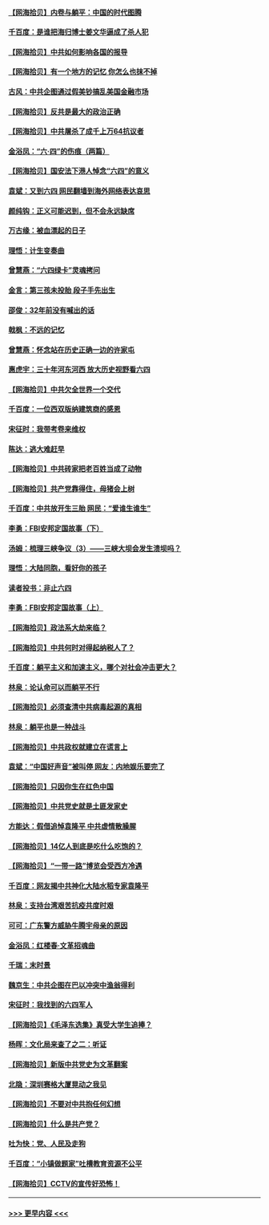 #### [【网海拾贝】内卷与躺平：中国的时代图腾](../pages/nsc993/n13016128.md?t=06121702) 
#### [千百度：是谁把海归博士姜文华逼成了杀人犯](../pages/nsc993/n13015218.md?t=06121702) 
#### [【网海拾贝】中共如何影响各国的报导](../pages/nsc993/n13012599.md?t=06121702) 
#### [【网海拾贝】有一个地方的记忆 你怎么也抹不掉](../pages/nsc993/n13009802.md?t=06121702) 
#### [古风：中共企图通过假美钞搞乱美国金融市场](../pages/nsc993/n13009626.md?t=06121702) 
#### [【网海拾贝】反共是最大的政治正确](../pages/nsc993/n13007051.md?t=06121702) 
#### [【网海拾贝】中共屠杀了成千上万64抗议者](../pages/nsc993/n13002713.md?t=06121702) 
#### [金浴凤：“六·四”的伤痕（两篇）](../pages/nsc993/n13001719.md?t=06121702) 
#### [【网海拾贝】国安法下港人悼念“六四”的意义](../pages/nsc993/n13001039.md?t=06121702) 
#### [袁斌：又到六四 网民翻墙到海外网络表达哀思](../pages/nsc993/n13000995.md?t=06121702) 
#### [颜纯钩：正义可能迟到，但不会永远缺席](../pages/nsc993/n13000920.md?t=06121702) 
#### [万古缘：被血漂起的日子](../pages/nsc993/n13000914.md?t=06121702) 
#### [理悟：计生变奏曲](../pages/nsc993/n13000414.md?t=06121702) 
#### [曾慧燕：“六四绿卡”灵魂拷问](../pages/nsc993/n13000277.md?t=06121702) 
#### [金言：第三孩未投胎 段子手先出生](../pages/nsc993/n13000215.md?t=06121702) 
#### [邵俊：32年前没有喊出的话](../pages/nsc993/n13000181.md?t=06121702) 
#### [戟枫：不远的记忆](../pages/nsc993/n13000121.md?t=06121702) 
#### [曾慧燕：怀念站在历史正确一边的许家屯](../pages/nsc993/n13000073.md?t=06121702) 
#### [惠虎宇：三十年河东河西 放大历史视野看六四](../pages/nsc993/n13000018.md?t=06121702) 
#### [【网海拾贝】中共欠全世界一个交代](../pages/nsc993/n12998706.md?t=06121702) 
#### [千百度：一位西双版纳建筑商的感恩](../pages/nsc993/n12998487.md?t=06121702) 
#### [宋征时：我带考卷来维权](../pages/nsc993/n12994088.md?t=06121702) 
#### [陈达：逃大难赶早](../pages/nsc993/n12993569.md?t=06121702) 
#### [【网海拾贝】中共砖家把老百姓当成了动物](../pages/nsc993/n12993483.md?t=06121702) 
#### [【网海拾贝】共产党靠得住，母猪会上树](../pages/nsc993/n12990730.md?t=06121702) 
#### [千百度：中共放开生三胎 网民：“爱谁生谁生”](../pages/nsc993/n12990644.md?t=06121702) 
#### [李勇：FBI安邦定国故事（下）](../pages/nsc993/n12987854.md?t=06121702) 
#### [汤姆：梳理三峡争议（3）——三峡大坝会发生溃坝吗？](../pages/nsc993/n12989806.md?t=06121702) 
#### [理悟：大陆同胞，看好你的孩子](../pages/nsc993/n12989778.md?t=06121702) 
#### [读者投书：非止六四](../pages/nsc993/n12989673.md?t=06121702) 
#### [李勇：FBI安邦定国故事（上）](../pages/nsc993/n12987749.md?t=06121702) 
#### [【网海拾贝】政法系大劫来临？](../pages/nsc993/n12987596.md?t=06121702) 
#### [【网海拾贝】中共何时对得起纳税人了？](../pages/nsc993/n12985578.md?t=06121702) 
#### [千百度：躺平主义和加速主义，哪个对社会冲击更大？](../pages/nsc993/n12985512.md?t=06121702) 
#### [林泉：论认命可以而躺平不行](../pages/nsc993/n12985505.md?t=06121702) 
#### [【网海拾贝】必须查清中共病毒起源的真相](../pages/nsc993/n12984276.md?t=06121702) 
#### [林泉：躺平也是一种战斗](../pages/nsc993/n12984194.md?t=06121702) 
#### [【网海拾贝】中共政权就建立在谎言上](../pages/nsc993/n12981880.md?t=06121702) 
#### [袁斌：“中国好声音”被叫停 网友：内地娱乐要完了](../pages/nsc993/n12981826.md?t=06121702) 
#### [【网海拾贝】只因你生在红色中国](../pages/nsc993/n12979096.md?t=06121702) 
#### [【网海拾贝】中共党史就是土匪发家史](../pages/nsc993/n12976478.md?t=06121702) 
#### [方能达：假借追悼袁隆平 中共虚情散臊腥](../pages/nsc993/n12976396.md?t=06121702) 
#### [【网海拾贝】14亿人到底是吃什么吃饱的？](../pages/nsc993/n12974125.md?t=06121702) 
#### [【网海拾贝】“一带一路”博览会受西方冷遇](../pages/nsc993/n12971787.md?t=06121702) 
#### [千百度：网友揭中共神化大陆水稻专家袁隆平](../pages/nsc993/n12971733.md?t=06121702) 
#### [林泉：支持台湾艰苦抗疫共度时艰](../pages/nsc993/n12971350.md?t=06121702) 
#### [可可：广东警方威胁牛腾宇母亲的原因](../pages/nsc993/n12971100.md?t=06121702) 
#### [金浴凤：红楼春·文革招魂曲](../pages/nsc993/n12970354.md?t=06121702) 
#### [千瑞：末时景](../pages/nsc993/n12970337.md?t=06121702) 
#### [魏京生：中共企图在巴以冲突中渔翁得利](../pages/nsc993/n12970286.md?t=06121702) 
#### [宋征时：我找到的六四军人](../pages/nsc993/n12970213.md?t=06121702) 
#### [【网海拾贝】《毛泽东选集》真受大学生追捧？](../pages/nsc993/n12968779.md?t=06121702) 
#### [杨晖：文化局来查了之二：听证](../pages/nsc993/n12966528.md?t=06121702) 
#### [【网海拾贝】新版中共党史为文革翻案](../pages/nsc993/n12967526.md?t=06121702) 
#### [北隐：深圳赛格大厦晃动之我见](../pages/nsc993/n12967393.md?t=06121702) 
#### [【网海拾贝】不要对中共抱任何幻想](../pages/nsc993/n12965222.md?t=06121702) 
#### [【网海拾贝】什么是共产党？](../pages/nsc993/n12962781.md?t=06121702) 
#### [吐为快：党、人民及走狗](../pages/nsc993/n12962747.md?t=06121702) 
#### [千百度：“小镇做题家”吐槽教育资源不公平](../pages/nsc993/n12962705.md?t=06121702) 
#### [【网海拾贝】CCTV的宣传好恐怖！](../pages/nsc993/n12959984.md?t=06121702) 

----
#### [ >>> 更早内容 <<< ](../indexes/nsc993-earlier.md)
